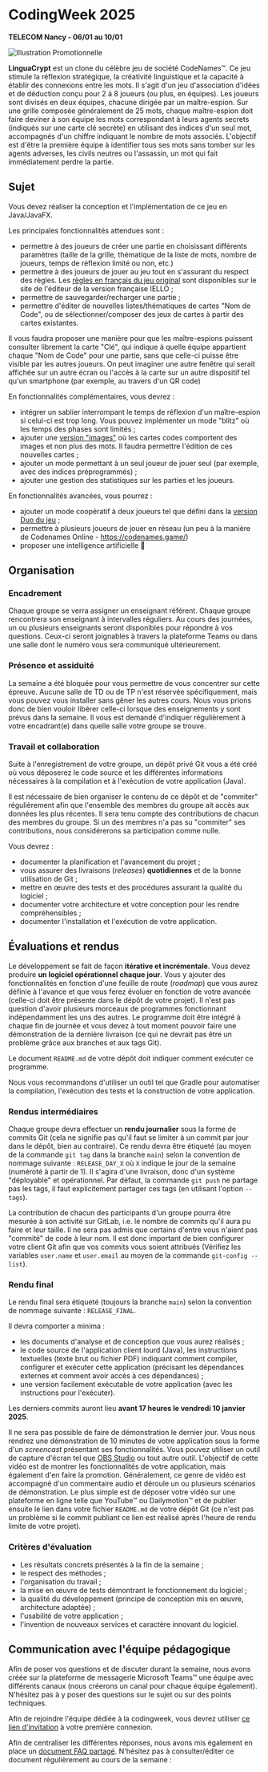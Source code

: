 # CodingWeek 2025
**TELECOM Nancy - 06/01 au 10/01**



![Illustration Promotionnelle](./figures/codenames.jpg)

**LinguaCrypt** est un clone du célèbre jeu de société CodeNames™. Ce jeu stimule la réflexion stratégique, la créativité linguistique et la capacité à établir des connexions entre les mots. Il s'agit d'un jeu d'association d'idées et de déduction conçu pour 2 à 8 joueurs (ou plus, en équipes). Les joueurs sont divisés en deux équipes, chacune dirigée par un maître-espion. Sur une grille composée généralement de 25 mots, chaque maître-espion doit faire deviner à son équipe les mots correspondant à leurs agents secrets (indiqués sur une carte clé secrète) en utilisant des indices d'un seul mot, accompagnés d'un chiffre indiquant le nombre de mots associés.
L'objectif est d'être la première équipe à identifier tous ses mots sans tomber sur les agents adverses, les civils neutres ou l'assassin, un mot qui fait immédiatement perdre la partie.


## Sujet

Vous devez réaliser la conception et l'implémentation de ce jeu en Java/JavaFX.

Les principales fonctionnalités attendues sont :
- permettre à des joueurs de créer une partie en choisissant différents paramètres (taille de la grille, thématique de la liste de mots, nombre de joueurs, temps de réflexion limité ou non, etc.)
- permettre à des joueurs de jouer au jeu tout en s'assurant du respect des règles. Les [règles en français du jeu original](https://iello.fr/wp-content/uploads/2016/10/Codenames_rulebook_FR-web_2018.pdf) sont disponibles sur le site de l'éditeur de la version française IELLO ;
- permettre de sauvegarder/recharger une partie ;
- permettre d'éditer de nouvelles listes/thématiques de cartes "Nom de Code", ou de sélectionner/composer des jeux de cartes à partir des cartes existantes.

Il vous faudra proposer une manière pour que les maître-espions puissent consulter librement la carte "Clé", qui indique à quelle équipe appartient chaque "Nom de Code" pour une partie, sans que celle-ci puisse être visible par les autres joueurs. On peut imaginer une autre fenêtre qui serait affichée sur un autre écran ou l'accès à la carte sur un autre dispositif tel qu'un smartphone (par exemple, au travers d'un QR code)

En fonctionnalités complémentaires, vous devrez :
- intégrer un sablier interrompant le temps de réflexion d'un maître-espion si celui-ci est trop long. Vous pouvez implémenter un mode "blitz" où les temps des phases sont limités ;
- ajouter une [version "images"](https://iello.fr/wp-content/uploads/2017/03/CodenamesPictures_rulebook_FR.pdf) où les cartes codes comportent des images et non plus des mots. Il faudra permettre l'édition de ces nouvelles cartes ;
- ajouter un mode permettant à un seul joueur de jouer seul (par exemple, avec des indices préprogrammés) ;
- ajouter une gestion des statistiques sur les parties et les joueurs.

En fonctionnalités avancées, vous pourrez :
- ajouter un mode coopératif à deux joueurs tel que défini dans la [version Duo du jeu](https://iello.fr/wp-content/uploads/2017/11/Codenames-duo_rulebook_FR_light.pdf) ;
- permettre à plusieurs joueurs de jouer en réseau (un peu à la manière de Codenames Online - https://codenames.game/)
- proposer une intelligence artificielle 🤖



## Organisation


### Encadrement

Chaque groupe se verra assigner un enseignant référent. Chaque groupe rencontrera son enseignant à intervalles réguliers. Au cours des journées, un ou plusieurs enseignants seront disponibles pour répondre à vos questions. Ceux-ci seront joignables à travers la plateforme Teams ou dans une salle dont le numéro vous sera communiqué ultérieurement.


### Présence et assiduité

La semaine a été bloquée pour vous permettre de vous concentrer sur cette épreuve. Aucune salle de TD ou de TP n'est réservée spécifiquement, mais vous pouvez vous installer sans gêner les autres cours. Nous vous prions donc de bien vouloir libérer celle-ci lorsque des enseignements y sont prévus dans la semaine. Il vous est demandé d'indiquer régulièrement à votre encadrant(e) dans quelle salle votre groupe se trouve.


### Travail et collaboration

Suite à l'enregistrement de votre groupe, un dépôt privé Git vous a été créé où vous déposerez le code source et les différentes informations nécessaires à la compilation et à l'exécution de votre application (Java).

Il est nécessaire de bien organiser le contenu de ce dépôt et de "commiter" régulièrement afin que l'ensemble des membres du groupe ait accès aux données les plus récentes. Il sera tenu compte des contributions de chacun des membres du groupe. Si un des membres n'a pas su "commiter" ses contributions, nous considérerons sa participation comme nulle.

Vous devrez :
- documenter la planification et l'avancement du projet ;
- vous assurer des livraisons (*releases*) **quotidiennes** et de la bonne utilisation de Git ;
- mettre en œuvre des tests et des procédures assurant la qualité du logiciel ;
- documenter votre architecture et votre conception pour les rendre compréhensibles ;
- documenter l'installation et l'exécution de votre application.



## Évaluations et rendus

Le développement se fait de façon **itérative et incrémentale**. Vous devez produire **un logiciel opérationnel chaque jour**. Vous y ajouter des fonctionnalités en fonction d'une feuille de route (*roadmap*) que vous aurez définie à l'avance et que vous ferez évoluer en fonction de votre avancée (celle-ci doit être présente dans le dépôt de votre projet). Il n'est pas question d'avoir plusieurs morceaux de programmes fonctionnant indépendamment les uns des autres. Le programme doit être intégré à chaque fin de journée et vous devez à tout moment pouvoir faire une démonstration de la dernière livraison (ce qui ne devrait pas être un problème grâce aux branches et aux tags Git). 

Le document `README.md` de votre dépôt doit indiquer comment exécuter ce programme.

Nous vous recommandons d'utiliser un outil tel que Gradle pour automatiser la compilation, l'exécution des tests et la construction de votre application.


### Rendus intermédiaires

Chaque groupe devra effectuer un **rendu journalier** sous la forme de commits Git (cela ne signifie pas qu'il faut se limiter à un commit par jour dans le dépôt, bien au contraire). Ce rendu devra être étiqueté (au moyen de la commande `git tag` dans la branche `main`) selon la convention de nommage suivante : `RELEASE_DAY_X` où `X` indique le jour de la semaine (numéroté à partir de 1). Il s'agira d'une livraison, donc d'un système "déployable" et opérationnel. Par défaut, la commande `git push` ne partage pas les tags, il faut explicitement partager ces tags (en utilisant l'option `--tags`).

La contribution de chacun des participants d'un groupe pourra être mesurée à son activité sur GitLab, i.e. le nombre de commits qu'il aura pu faire et leur taille. Il ne sera pas admis que certains d'entre vous n'aient pas "commité" de code à leur nom. Il est donc important de bien configurer votre client Git afin que vos commits vous soient attribués (Vérifiez les variables `user.name` et `user.email` au moyen de la commande `git-config --list`).


### Rendu final

Le rendu final sera étiqueté (toujours la branche `main`) selon la convention de nommage suivante : `RELEASE_FINAL`.

Il devra comporter a minima :
- les documents d'analyse et de conception que vous aurez réalisés ;
- le code source de l'application client lourd (Java), les instructions textuelles (texte brut ou fichier PDF) indiquant comment compiler, configurer et exécuter cette application (précisant les dépendances externes et comment avoir accès à ces dépendances) ;
- une version facilement exécutable de votre application (avec les instructions pour l'exécuter).

Les derniers commits auront lieu **avant 17 heures le vendredi 10 janvier 2025**.

Il ne sera pas possible de faire de démonstration le dernier jour. Vous nous rendrez une démonstration de 10 minutes de votre application sous la forme d'un *screencast* présentant ses fonctionnalités. Vous pouvez utiliser un outil de capture d'écran tel que [OBS Studio](https://obsproject.com/) ou tout autre outil. L'objectif de cette vidéo est de montrer les fonctionnalités de votre application, mais également d'en faire la promotion. Généralement, ce genre de vidéo est accompagné d'un commentaire audio et déroule un ou plusieurs scénarios de démonstration. Le plus simple est de déposer votre vidéo sur une plateforme en ligne telle que YouTube™ ou Dailymotion™ et de publier ensuite le lien dans votre fichier `README.md` de votre dépôt Git (ce n'est pas un problème si le commit publiant ce lien est réalisé après l'heure de rendu limite de
votre projet).


### Critères d'évaluation

- Les résultats concrets présentés à la fin de la semaine ;
- le respect des méthodes ;
- l'organisation du travail ;
- la mise en œuvre de tests démontrant le fonctionnement du logiciel ;
- la qualité du développement (principe de conception mis en œuvre, architecture adaptée) ;
- l'usabilité de votre application ;
- l'invention de nouveaux services et caractère innovant du logiciel.



## Communication avec l'équipe pédagogique

Afin de poser vos questions et de discuter durant la semaine, nous avons créée sur la plateforme de messagerie Microsoft Teams™ une équipe avec différents canaux (nous créerons un canal pour chaque équipe également). N'hésitez pas à y poser des questions sur le sujet ou sur des points techniques.

Afin de rejoindre l'équipe dédiée à la codingweek, vous devrez utiliser [ce lien d'invitation](https://teams.microsoft.com/l/team/19%3AowGutRd2Hw_qufyFHCVuL76VKd8mWy-BlrA9VAJa2gk1%40thread.tacv2/conversations?groupId=1da79dcb-0c08-4834-b5d6-a4682857b9af&tenantId=158716cf-46b9-48ca-8c49-c7bb67e575f3) à votre première connexion.

Afin de centraliser les différentes réponses, nous avons mis également en place un [document FAQ partagé](https://docs.google.com/document/d/1o9gKqfAO9SJfs1xKiDWOehlPJk40lhM4TDPOC14dkzw). N'hésitez pas à consulter/éditer ce document régulièrement au cours de la semaine : 
